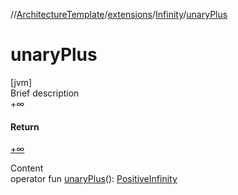 //[ArchitectureTemplate](../../index.md)/[extensions](../index.md)/[Infinity](index.md)/[unaryPlus](unary-plus.md)



# unaryPlus  
[jvm]  
Brief description  
+∞  
  


#### Return  
[+∞](../-positive-infinity/index.md)  
  
  
Content  
operator fun [unaryPlus](unary-plus.md)(): [PositiveInfinity](../-positive-infinity/index.md)  



